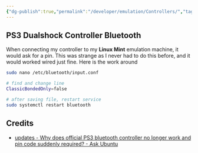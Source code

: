 ```yaml
---
{"dg-publish":true,"permalink":"/developer/emulation/Controllers/","tags":["emulation","gamer","gaming","3rd-party","linux"]}
---
```


## PS3 Dualshock Controller Bluetooth
When connecting my controller to my **Linux Mint** emulation machine, it would ask for a pin. This was strange as I never had to do this before, and it would worked wired just fine. Here is the work around

```bash
sudo nano /etc/bluetooth/input.conf

# find and change line
ClassicBondedOnly=false

# after saving file, restart service
sudo systemctl restart bluetooth
```

## Credits
- [updates - Why does official PS3 bluetooth controller no longer work and pin code suddenly required? - Ask Ubuntu](https://askubuntu.com/questions/1497783/why-does-official-ps3-bluetooth-controller-no-longer-work-and-pin-code-suddenly)